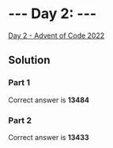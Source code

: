 # --- Day 2: ---

[Day 2  - Advent of Code 2022](https://adventofcode.com/2022/day/2)

## Solution

### Part 1

Correct answer is **13484**

### Part 2

Correct answer is **13433**